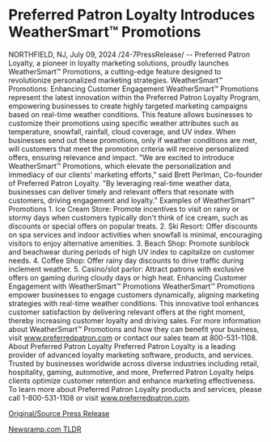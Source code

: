 # Preferred Patron Loyalty Introduces WeatherSmart™ Promotions

NORTHFIELD, NJ, July 09, 2024 /24-7PressRelease/ -- Preferred Patron Loyalty, a pioneer in loyalty marketing solutions, proudly launches WeatherSmart™ Promotions, a cutting-edge feature designed to revolutionize personalized marketing strategies.  WeatherSmart™ Promotions: Enhancing Customer Engagement  WeatherSmart™ Promotions represent the latest innovation within the Preferred Patron Loyalty Program, empowering businesses to create highly targeted marketing campaigns based on real-time weather conditions. This feature allows businesses to customize their promotions using specific weather attributes such as temperature, snowfall, rainfall, cloud coverage, and UV index. When businesses send out these promotions, only if weather conditions are met, will customers that meet the promotion criteria will receive personalized offers, ensuring relevance and impact.  "We are excited to introduce WeatherSmart™ Promotions, which elevate the personalization and immediacy of our clients' marketing efforts," said Brett Perlman, Co-founder of Preferred Patron Loyalty. "By leveraging real-time weather data, businesses can deliver timely and relevant offers that resonate with customers, driving engagement and loyalty."  Examples of WeatherSmart™ Promotions  1.	Ice Cream Store: Promote incentives to visit on rainy or stormy days when customers typically don't think of ice cream, such as discounts or special offers on popular treats. 2.	Ski Resort: Offer discounts on spa services and indoor activities when snowfall is minimal, encouraging visitors to enjoy alternative amenities. 3.	Beach Shop: Promote sunblock and beachwear during periods of high UV index to capitalize on customer needs. 4.	Coffee Shop: Offer rainy day discounts to drive traffic during inclement weather. 5.	Casino/slot parlor: Attract patrons with exclusive offers on gaming during cloudy days or high heat.  Enhancing Customer Engagement with WeatherSmart™ Promotions  WeatherSmart™ Promotions empower businesses to engage customers dynamically, aligning marketing strategies with real-time weather conditions. This innovative tool enhances customer satisfaction by delivering relevant offers at the right moment, thereby increasing customer loyalty and driving sales.  For more information about WeatherSmart™ Promotions and how they can benefit your business, visit www.preferredpatron.com or contact our sales team at 800-531-1108.  About Preferred Patron Loyalty  Preferred Patron Loyalty is a leading provider of advanced loyalty marketing software, products, and services. Trusted by businesses worldwide across diverse industries including retail, hospitality, gaming, automotive, and more, Preferred Patron Loyalty helps clients optimize customer retention and enhance marketing effectiveness.  To learn more about Preferred Patron Loyalty products and services, please call 1-800-531-1108 or visit www.preferredpatron.com. 

[Original/Source Press Release](https://www.24-7pressrelease.com/press-release/512327/preferred-patron-loyalty-introduces-weathersmart-promotions) 

[Newsramp.com TLDR](https://newsramp.com/None) 